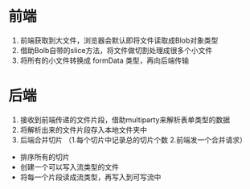 # 前端
1. 前端获取到大文件，浏览器会默认即将文件读取成Blob对象类型
2. 借助Bolb自带的slice方法，将文件做切割处理成很多个小文件
3. 将所有的小文件转换成 formData 类型，再向后端传输


# 后端
1. 接收到前端传递的文件片段，借助multiparty来解析表单类型的数据
2. 将解析出来的文件片段存入本地文件夹中
3. 后端合并切片 （1.每个切片中记录总的切片个数   2.前端发一个合并请求）
  - 排序所有的切片
  - 创建一个可以写入流类型的文件
  - 将每一个片段读成流类型，再写入到可写流中